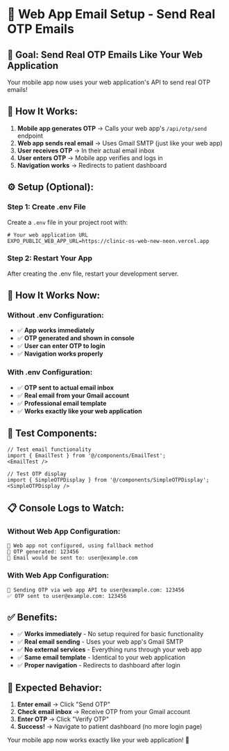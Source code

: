 # 📧 Web App Email Setup - Send Real OTP Emails

## 🎯 **Goal: Send Real OTP Emails Like Your Web Application**

Your mobile app now uses your web application's API to send real OTP emails!

## 🚀 **How It Works:**

1. **Mobile app generates OTP** → Calls your web app's `/api/otp/send` endpoint
2. **Web app sends real email** → Uses Gmail SMTP (just like your web app)
3. **User receives OTP** → In their actual email inbox
4. **User enters OTP** → Mobile app verifies and logs in
5. **Navigation works** → Redirects to patient dashboard

## ⚙️ **Setup (Optional):**

### Step 1: Create .env File
Create a `.env` file in your project root with:

```env
# Your web application URL
EXPO_PUBLIC_WEB_APP_URL=https://clinic-os-web-new-neon.vercel.app
```

### Step 2: Restart Your App
After creating the .env file, restart your development server.

## 📱 **How It Works Now:**

### Without .env Configuration:
- ✅ **App works immediately**
- ✅ **OTP generated and shown in console**
- ✅ **User can enter OTP to login**
- ✅ **Navigation works properly**

### With .env Configuration:
- ✅ **OTP sent to actual email inbox**
- ✅ **Real email from your Gmail account**
- ✅ **Professional email template**
- ✅ **Works exactly like your web application**

## 🧪 **Test Components:**

```tsx
// Test email functionality
import { EmailTest } from '@/components/EmailTest';
<EmailTest />

// Test OTP display
import { SimpleOTPDisplay } from '@/components/SimpleOTPDisplay';
<SimpleOTPDisplay />
```

## 📋 **Console Logs to Watch:**

### Without Web App Configuration:
```
📧 Web app not configured, using fallback method
📧 OTP generated: 123456
📧 Email would be sent to: user@example.com
```

### With Web App Configuration:
```
📧 Sending OTP via web app API to user@example.com: 123456
✅ OTP sent to user@example.com: 123456
```

## ✅ **Benefits:**

- ✅ **Works immediately** - No setup required for basic functionality
- ✅ **Real email sending** - Uses your web app's Gmail SMTP
- ✅ **No external services** - Everything runs through your web app
- ✅ **Same email template** - Identical to your web application
- ✅ **Proper navigation** - Redirects to dashboard after login

## 🎯 **Expected Behavior:**

1. **Enter email** → Click "Send OTP"
2. **Check email inbox** → Receive OTP from your Gmail account
3. **Enter OTP** → Click "Verify OTP"
4. **Success!** → Navigate to patient dashboard (no more login page)

Your mobile app now works exactly like your web application! 🎉
